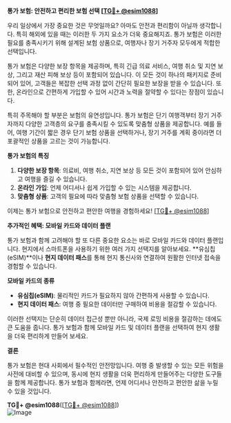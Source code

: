 **통가 보험: 안전하고 편리한 보험 선택 [[TG💪+ @esim1088](https://t.me/s/esim1088)]**

우리 일상에서 가장 중요한 것은 무엇일까요? 아마도 안전과 편리함이 아닐까 생각합니다. 특히 해외에 있을 때는 이러한 두 가지 요소가 더욱 중요해지죠. 통가 보험은 이러한 필요를 충족시키기 위해 설계된 보험 상품으로, 여행자나 장기 거주자 모두에게 적합한 선택입니다.

통가 보험은 다양한 보장 항목을 제공하며, 특히 긴급 의료 서비스, 여행 취소 및 지연 보상, 그리고 재산 피해 보상 등이 포함되어 있습니다. 이 모든 것이 하나의 패키지로 준비되어 있어, 고객들은 복잡한 선택 과정 없이 간단히 필요한 보장을 받을 수 있습니다. 또한, 온라인으로 간편하게 가입할 수 있어 시간과 노력을 절약할 수 있다는 장점이 있습니다.

특히 주목해야 할 부분은 보험의 유연성입니다. 통가 보험은 단기 여행객부터 장기 거주자까지 다양한 고객층의 요구를 충족시킬 수 있도록 맞춤형 상품을 제공합니다. 예를 들어, 여행 기간이 짧은 경우 단기 보험 상품을 선택하거나, 장기 거주를 계획 중이라면 더 포괄적인 상품을 고르는 것이 가능합니다.

**통가 보험의 특징**

1. **다양한 보장 항목**: 의료비, 여행 취소, 지연 보상 등 모든 것이 포함되어 있어 안심하고 여행을 즐길 수 있습니다.
2. **온라인 가입**: 언제 어디서나 쉽게 가입할 수 있는 시스템을 제공합니다.
3. **맞춤형 상품**: 고객의 필요에 따라 맞춤형 보험 상품을 선택할 수 있습니다.

이제는 통가 보험으로 안전하고 편안한 여행을 경험하세요! [[TG💪+ @esim1088](https://t.me/s/esim1088)]

**추가적인 혜택: 모바일 카드와 데이터 플랜**

통가 보험과 함께 고려해야 할 또 다른 중요한 요소는 바로 모바일 카드와 데이터 플랜입니다. 현지에서 스마트폰을 사용하기 위한 여러 가지 선택지를 알아보세요. **유심칩(eSIM)**이나 **현지 데이터 패스**를 통해 현지 통신사와 연결하여 원활한 인터넷 접속을 경험할 수 있습니다.

**모바일 카드의 종류**

- **유심칩(eSIM)**: 물리적인 카드가 필요하지 않아 간편하게 사용할 수 있습니다.
- **현지 데이터 패스**: 여행 중 필요한 데이터만 구매하여 비용을 절감할 수 있습니다.

이러한 선택지는 단순히 데이터 접근성 뿐만 아니라, 국제 로밍 비용을 절감하는 데에도 큰 도움을 줍니다. 통가 보험과 함께 모바일 카드 및 데이터 플랜을 선택하여 현지 생활을 더욱 편리하게 만들어 보세요.

**결론**

통가 보험은 현대 사회에서 필수적인 안전망입니다. 여행 중 발생할 수 있는 모든 위험을 사전에 대비할 수 있으며, 동시에 현지 생활을 더욱 편리하게 만들어주는 다양한 도구들을 함께 제공합니다. 통가 보험과 함께라면, 언제 어디서나 안전하고 편안한 삶을 누릴 수 있을 것입니다.

**TG💪+ @esim1088**([[TG💪+ @esim1088](https://t.me/s/esim1088)])  
![Image](https://i.postimg.cc/Y0z9fWf4/image.png)
